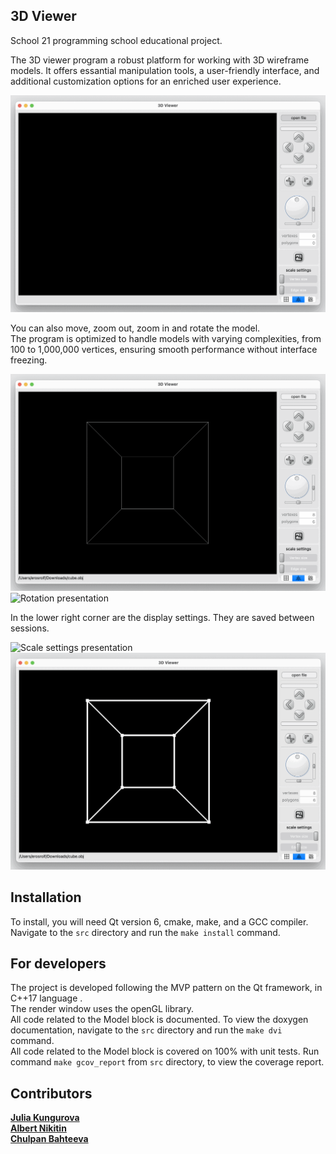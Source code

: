 ## 3D Viewer
School 21 programming school educational project.<br>

The 3D viewer program a robust platform for working  with 3D wireframe models. It offers essantial manipulation tools, a user-friendly interface, and additional customization options for an enriched user experience.<br>

![Open file presentation](./readme_resources/open_file.gif)

You can also move, zoom out, zoom in and rotate the model.<br>
The program is optimized to handle models with varying complexities, from 100 to 1,000,000 vertices, ensuring smooth performance without interface freezing.<br>

![Movement presentation](./readme_resources/move.gif) ![Rotation presentation](./readme_resources/rotate.gif)

In the lower right corner are the display settings. They are saved between sessions.

![Scale settings presentation](./readme_resources/scale_settings.gif) ![Color settings presentation](./readme_resources/color_settings.gif)
<br>

## Installation
To install, you will need Qt version 6, cmake, make, and a GCC compiler.<br>
Navigate to the `src` directory and run the `make install` command.

## For developers
The project is developed following the MVP pattern on the Qt framework, in C++17 language .<br>
The render window uses the openGL library.<br>
All code related to the Model block is documented. To view the doxygen documentation, navigate to the `src` directory and run the `make dvi` command.<br>
All code related to the Model block is covered on 100% with unit tests. Run command `make gcov_report` from `src`
directory, to view the coverage report.<br>

## Contributors
[__Julia Kungurova__](https://github.com/SwCherr)<br>
[__Albert Nikitin__](https://github.com/erosrolf)<br>
[__Chulpan Bahteeva__](https://github.com/chulpanbahteeva)<br>

